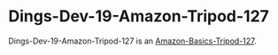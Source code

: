 # Dings-Dev-19-Amazon-Tripod-127

Dings-Dev-19-Amazon-Tripod-127 is an [Amazon-Basics-Tripod-127](20010003.md).

